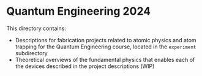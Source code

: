 # Quantum Engineering 2024

This directory contains:

- Descriptions for fabrication projects related to atomic physics and atom trapping for the Quantum Engineering course, located in the `experiment` subdirectory 
- Theoretical overviews of the fundamental physics that enables each of the devices described in the project descriptions (WIP)

